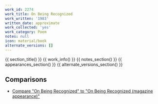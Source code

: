 ```yaml
---
work_id: 2274
work_title: On Being Recognized
work_written: '1983'
written_date: approximate
work_collected: 'yes'
work_category: Poem
notes: null
icon: material/book
alternate_versions: []
---
```


{{ section_title() }}
{{ work_info() }}
{{ notes_section() }}
{{ appearances_section() }}
{{ alternate_versions_section() }}
## Comparisons
- [Compare "On Being Recognized" to "On Being Recognized (magazine appearance)"](https://bukowskiforum.com/threads/on-being-recognized.6939/)